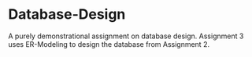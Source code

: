 # Database-Design
A purely demonstrational assignment on database design. Assignment 3 uses ER-Modeling to design the database from Assignment 2.
